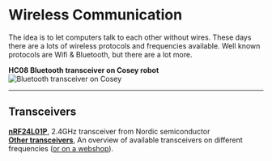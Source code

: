# Wireless Communication

The idea is to let computers talk to each other without wires.
These days there are a lots of wireless protocols and frequencies available.
Well known protocols are Wifi & Bluetooth, but there are a lot more.

**HC08 Bluetooth transceiver on Cosey robot**
![Bluetooth transceiver on Cosey](https://user-images.githubusercontent.com/11397265/154851513-89f2aa56-e81e-4f08-8133-72f2d0fa27ec.jpg)  

   ***
   
## Transceivers

[**nRF24L01P**](nRf24L01+), 2.4GHz transceiver from Nordic semiconductor  
[**Other transceivers**](https://en.wikipedia.org/wiki/RF_module#Transceiver_modules), An overview of available transceivers on different frequencies ([or on a webshop](https://nl.aliexpress.com/premium/transceivers.html?trafficChannel=ppc&SearchText=transceivers&ltype=premium&SortType=price_asc&minPrice=1.5&maxPrice=12&page=1&groupsort=1&CatId=0)).  

